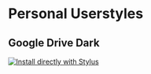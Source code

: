 # Personal Userstyles

## Google Drive Dark
[![Install directly with Stylus](https://img.shields.io/badge/Install%20directly%20with-Stylus-00adad.svg)](https://raw.githubusercontent.com/Gravitonic/userstyles/main/drivedark.user.css)
